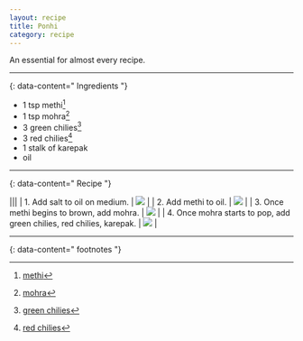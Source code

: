 ```yaml
---
layout: recipe
title: Ponhi
category: recipe
---
```


An essential for almost every recipe. 

---
{: data-content=" Ingredients "}

- 1 tsp methi[^1]
- 1 tsp mohra[^2]
- 3 green chilies[^3]
- 3 red chilies[^4]
- 1 stalk of karepak
- oil

---
{: data-content=" Recipe "}

|<img src="https://imagedelivery.net/Yb-cxrGvaBvwwylP0OsNpA/6aaf2480-6ed9-4218-14d2-89996b068600/public" style="width: 0%;height: 0;">|<img src="https://imagedelivery.net/Yb-cxrGvaBvwwylP0OsNpA/6aaf2480-6ed9-4218-14d2-89996b068600/public" style="width: 0%;height: 0;">|
| 1. Add salt to oil on medium. | <img src="https://imagedelivery.net/Yb-cxrGvaBvwwylP0OsNpA/f82091e0-db2a-4b60-7c2f-16445c8d9900/public"> |
| 2. Add methi to oil.  | <img src="https://imagedelivery.net/Yb-cxrGvaBvwwylP0OsNpA/cff8e379-1661-4496-c0c2-a79468beaa00/public"> |
| 3. Once methi begins to brown, add mohra.  | <img src="https://imagedelivery.net/Yb-cxrGvaBvwwylP0OsNpA/4e19a646-0088-4194-8732-d7005b7f3c00/public"> |
| 4. Once mohra starts to pop, add green chilies, red chilies, karepak. | <img src="https://imagedelivery.net/Yb-cxrGvaBvwwylP0OsNpA/5bec19f8-cacb-472f-cfe0-4cca7615cf00/public"> |

---
{: data-content=" footnotes "}

[^1]: [methi](/ingredients#methi)
[^2]: [mohra](/ingredients#mohra)
[^3]: [green chilies](/ingredients#greenchilies)
[^4]: [red chilies](/ingredients#redchilies)
